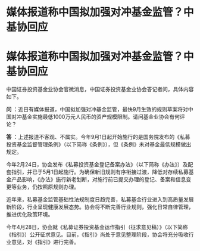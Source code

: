 # 媒体报道称中国拟加强对冲基金监管？中基协回应

# 媒体报道称中国拟加强对冲基金监管？中基协回应

中国证券投资基金业协会官微消息，中国证券投资基金业协会答记者问，具体内容如下。

**问**
：近日有媒体报道，中国拟加强对冲基金监管，最快9月生效的规则草案将对中国对冲基金实施最低1000万元人民币的资产规模限制。请问基金业协会有何评论？

**答**
：上述报道不客观、不属实。今年9月1日起开始施行的是国务院发布的《私募投资基金监督管理条例》（以下简称《条例》），但《条例》未对基金最低规模做出规定。

今年2月24日，协会发布《私募投资基金登记备案办法》（以下简称《办法》）及配套指引，并已于5月1日起施行。为确保新旧规则有序衔接过渡，降低对存续私募基金产品影响，《办法》施行新老划断，对施行前已提交办理的登记、备案和信息变更等业务，仍按照原规则办理。

近年来，私募基金监管基础性法规制度日趋完善，私募基金行业进入到高质量发展新阶段，行业呈现健康发展态势。协会将不断完善行业规则，强化日常自律管理，推进优化政策环境。

今年4月28日，协会就《私募证券投资基金运作指引（征求意见稿）》（以下简称《指引》）公开征求意见。目前，《指引》尚处于意见整理阶段，协会将充分吸收行业意见，对《指引》进行完善。


